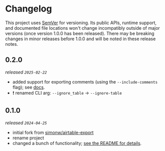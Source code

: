 # Changelog

This project uses [SemVer](https://semver.org/) for versioning. Its public APIs, runtime support, and documented file locations won't change incompatibly outside of major versions (once version 1.0.0 has been released). There may be breaking changes in minor releases before 1.0.0 and will be noted in these release notes.

## 0.2.0

_released `2025-02-22`_

- added support for exporting comments (using the `--include-comments` flag); see [docs](https://github.com/xavdid/backup-airtable?tab=readme-ov-file#comments).
- ❗ renamed CLI arg: `--ignore_table` -> `--ignore-table`

## 0.1.0

_released `2024-04-25`_

- initial fork from [simonw/airtable-export](https://github.com/simonw/airtable-export)
- rename project
- changed a bunch of functionality; [see the README for details](https://github.com/xavdid/backup-airtable?tab=readme-ov-file#differences-from-upstream).
